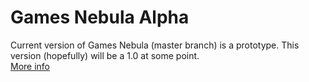 # Games Nebula Alpha
Current version of Games Nebula (master branch) is a prototype. This version (hopefully) will be a 1.0 at some point.  
[More info](https://github.com/yancharkin/games_nebula/issues/27)

